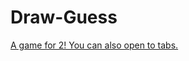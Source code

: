 # Draw-Guess


[A game for 2! You can also open to tabs.](https://soft-haupia-3a398a.netlify.app/)
 
